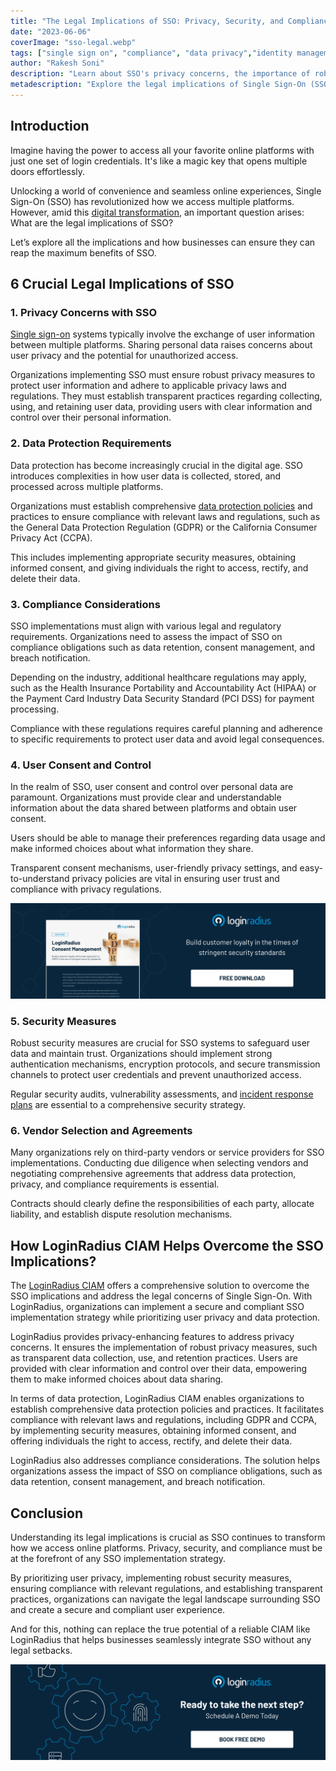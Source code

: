 ```yaml
---
title: "The Legal Implications of SSO: Privacy, Security, and Compliance"
date: "2023-06-06"
coverImage: "sso-legal.webp"
tags: ["single sign on", "compliance", "data privacy","identity management"]
author: "Rakesh Soni"
description: "Learn about SSO's privacy concerns, the importance of robust data protection measures, and the need to align SSO implementations with various regulations. Discover how user consent and control play a pivotal role and the significance of implementing strong security measures."
metadescription: "Explore the legal implications of Single Sign-On (SSO) and learn how businesses can ensure privacy, data protection, & compliance in their SSO implementations."
---
```

## Introduction

Imagine having the power to access all your favorite online platforms with just one set of login credentials. It's like a magic key that opens multiple doors effortlessly. 

Unlocking a world of convenience and seamless online experiences, Single Sign-On (SSO) has revolutionized how we access multiple platforms. However, amid this [digital transformation](https://www.loginradius.com/blog/identity/digital-transformation-consumer-iam/), an important question arises: What are the legal implications of SSO? 

Let’s explore all the implications and how businesses can ensure they can reap the maximum benefits of SSO. 

## 6 Crucial Legal Implications of SSO

### 1. Privacy Concerns with SSO

[Single sign-on](https://www.loginradius.com/blog/identity/what-is-single-sign-on/) systems typically involve the exchange of user information between multiple platforms. Sharing personal data raises concerns about user privacy and the potential for unauthorized access. 

Organizations implementing SSO must ensure robust privacy measures to protect user information and adhere to applicable privacy laws and regulations. They must establish transparent practices regarding collecting, using, and retaining user data, providing users with clear information and control over their personal information. 

### 2. Data Protection Requirements

Data protection has become increasingly crucial in the digital age. SSO introduces complexities in how user data is collected, stored, and processed across multiple platforms. 

Organizations must establish comprehensive [data protection policies](https://www.loginradius.com/blog/identity/stay-compliant-with-data-privacy-laws-2023/) and practices to ensure compliance with relevant laws and regulations, such as the General Data Protection Regulation (GDPR) or the California Consumer Privacy Act (CCPA). 

This includes implementing appropriate security measures, obtaining informed consent, and giving individuals the right to access, rectify, and delete their data.

### 3. Compliance Considerations

SSO implementations must align with various legal and regulatory requirements. Organizations need to assess the impact of SSO on compliance obligations such as data retention, consent management, and breach notification. 

Depending on the industry, additional healthcare regulations may apply, such as the Health Insurance Portability and Accountability Act (HIPAA) or the Payment Card Industry Data Security Standard (PCI DSS) for payment processing. 

Compliance with these regulations requires careful planning and adherence to specific requirements to protect user data and avoid legal consequences.

### 4. User Consent and Control

In the realm of SSO, user consent and control over personal data are paramount. Organizations must provide clear and understandable information about the data shared between platforms and obtain user consent. 

Users should be able to manage their preferences regarding data usage and make informed choices about what information they share. 

Transparent consent mechanisms, user-friendly privacy settings, and easy-to-understand privacy policies are vital in ensuring user trust and compliance with privacy regulations.

[![DS-consent-mngmnt](DS-consent-mngmnt.webp)](https://www.loginradius.com/resource/loginradius-consent-management)

### 5. Security Measures

Robust security measures are crucial for SSO systems to safeguard user data and maintain trust. Organizations should implement strong authentication mechanisms, encryption protocols, and secure transmission channels to protect user credentials and prevent unauthorized access. 

Regular security audits, vulnerability assessments, and [incident response plans](https://www.loginradius.com/blog/identity/difference-between-incident-response-disaster-recovery/) are essential to a comprehensive security strategy.

### 6. Vendor Selection and Agreements

Many organizations rely on third-party vendors or service providers for SSO implementations. Conducting due diligence when selecting vendors and negotiating comprehensive agreements that address data protection, privacy, and compliance requirements is essential. 

Contracts should clearly define the responsibilities of each party, allocate liability, and establish dispute resolution mechanisms.

## How LoginRadius CIAM Helps Overcome the SSO Implications?

The [LoginRadius CIAM](https://www.loginradius.com/) offers a comprehensive solution to overcome the SSO implications and address the legal concerns of Single Sign-On. With LoginRadius, organizations can implement a secure and compliant SSO implementation strategy while prioritizing user privacy and data protection.

LoginRadius provides privacy-enhancing features to address privacy concerns. It ensures the implementation of robust privacy measures, such as transparent data collection, use, and retention practices. Users are provided with clear information and control over their data, empowering them to make informed choices about data sharing.

In terms of data protection, LoginRadius CIAM enables organizations to establish comprehensive data protection policies and practices. It facilitates compliance with relevant laws and regulations, including GDPR and CCPA, by implementing security measures, obtaining informed consent, and offering individuals the right to access, rectify, and delete their data.

LoginRadius also addresses compliance considerations. The solution helps organizations assess the impact of SSO on compliance obligations, such as data retention, consent management, and breach notification.

## Conclusion

Understanding its legal implications is crucial as SSO continues to transform how we access online platforms. Privacy, security, and compliance must be at the forefront of any SSO implementation strategy. 

By prioritizing user privacy, implementing robust security measures, ensuring compliance with relevant regulations, and establishing transparent practices, organizations can navigate the legal landscape surrounding SSO and create a secure and compliant user experience. 

And for this, nothing can replace the true potential of a reliable CIAM like LoginRadius that helps businesses seamlessly integrate SSO without any legal setbacks. 

[![LoginRadius Book a Demo](../../assets/book-a-demo-loginradius.webp)](https://www.loginradius.com/contact-us?utm_source=blog&utm_medium=web&utm_campaign=legal-implications-of-sso)
